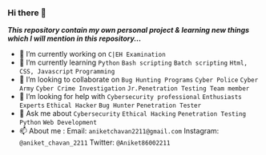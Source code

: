 ### Hi there 👋

***This repository contain my own personal project & learning new things which I will mention in this repository...***

- 🔭 I’m currently working on `C|EH Examination`
- 🌱 I’m currently learning `Python`  `Bash scripting`  `Batch scripting`  `Html, CSS, Javascript`  `Programming` 
- 👯 I’m looking to collaborate on `Bug Hunting Programs`  `Cyber Police`  `Cyber Army`  `Cyber Crime Investigation`  `Jr.Penetration Testing Team member`
- 🤔 I’m looking for help with `Cybersecurity professional`  `Enthusiasts`  `Experts`  `Ethical Hacker`  `Bug Hunter`  `Penetration Tester`  
- 💬 Ask me about `Cybersecurity`  `Ethical Hacking`  `Penetration Testing`  `Python`  `Web Development`
- 📫 About me :  Email: `aniketchavan2211@gmail.com`
     Instagram: `@aniket_chavan_2211`
     Twitter: `@Aniket86002211`
